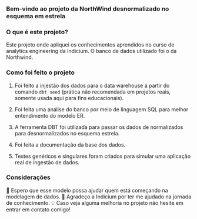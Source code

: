 ### Bem-vindo ao projeto da NorthWind desnormalizado no esquema em estrela

### O que é este projeto?

Este projeto onde apliquei os conhecimentos aprendidos no curso de analytics engineering da Indicium. 
O banco de dados utilizado foi o da Northwind. 

### Como foi feito o projeto

1. Foi feito a injestão dos dados para o data warehouse a partir do comando `dbt seed` (prática não recomendada em projetos reais, somente usada aqui para fins educacionais).

2. Foi feita uma análise do banco por meio de linguagem SQL para melhor entendimento do modelo ER.
   
3. A ferramenta DBT foi utilizada para passar os dados de normalizados para desnormalizados no esquema estrela.

4. Foi feita a documentação da base dos dados.

5. Testes genéricos e singulares foram criados para simular uma aplicação real de ingestão de dados. 

### Considerações

📄 Espero que esse modelo possa ajudar quem está começando na modelagem de dados.
📖 Agradeço a Indicium por ter me ajudado na jornada de conhecimento.
💡 Caso veja alguma melhoria no projeto não hesite em entrar em contato comigo!
